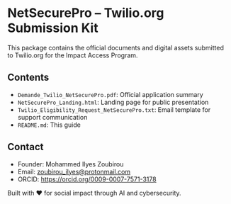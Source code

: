 
# NetSecurePro – Twilio.org Submission Kit

This package contains the official documents and digital assets submitted to Twilio.org for the Impact Access Program.

## Contents

- `Demande_Twilio_NetSecurePro.pdf`: Official application summary
- `NetSecurePro_Landing.html`: Landing page for public presentation
- `Twilio_Eligibility_Request_NetSecurePro.txt`: Email template for support communication
- `README.md`: This guide

## Contact

- Founder: Mohammed Ilyes Zoubirou
- Email: zoubirou_ilyes@protonmail.com
- ORCID: https://orcid.org/0009-0007-7571-3178

Built with ❤️ for social impact through AI and cybersecurity.
